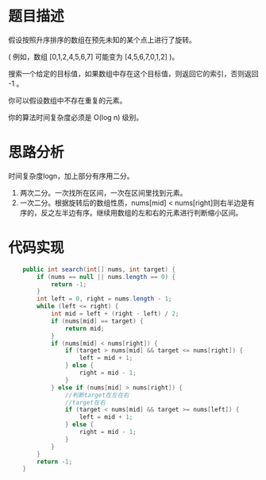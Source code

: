 # 题目描述
假设按照升序排序的数组在预先未知的某个点上进行了旋转。

( 例如，数组 [0,1,2,4,5,6,7] 可能变为 [4,5,6,7,0,1,2] )。

搜索一个给定的目标值，如果数组中存在这个目标值，则返回它的索引，否则返回 -1 。

你可以假设数组中不存在重复的元素。

你的算法时间复杂度必须是 O(log n) 级别。

# 思路分析
时间复杂度logn，加上部分有序用二分。

1. 两次二分。一次找所在区间，一次在区间里找到元素。
2. 一次二分。根据旋转后的数组性质，nums[mid] < nums[right]则右半边是有序的，反之左半边有序。继续用数组的左和右的元素进行判断缩小区间。


# 代码实现
```java
    public int search(int[] nums, int target) {
        if (nums == null || nums.length == 0) {
            return -1;
        }
        int left = 0, right = nums.length - 1;
        while (left <= right) {
            int mid = left + (right - left) / 2;
            if (nums[mid] == target) {
                return mid;
            }
            if (nums[mid] < nums[right]) {
                if (target > nums[mid] && target <= nums[right]) {
                    left = mid + 1;
                } else {
                    right = mid - 1;
                }
            } else if (nums[mid] > nums[right]) {
                //判断target在左在右
                //target在右
                if (target < nums[mid] && target >= nums[left]) {
                    left = mid + 1;
                } else {
                    right = mid - 1;
                }
            }
        }
        return -1;
    }
```